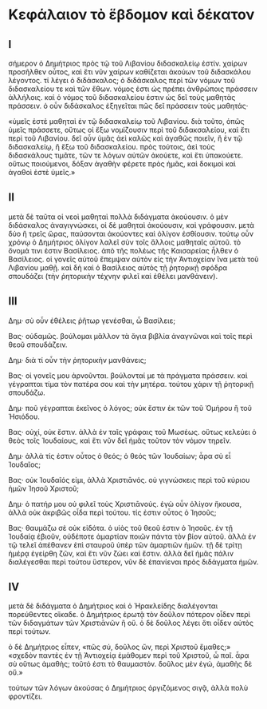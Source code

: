 # Κεφάλαιον τὸ ἕβδομον καὶ δέκατον

## I

σήμερον ὁ Δημήτριος πρὸς τῷ τοῦ Λιβανίου διδασκαλείῳ ἐστίν. χαίρων προσῆλθεν οὗτος, καὶ ἔτι νῦν χαίρων καθίζεται ἀκούων τοῦ διδασκάλου λέγοντος. τί λέγει ὁ διδάσκαλος; ὁ διδάσκαλος περὶ τῶν νόμων τοῦ διδασκαλείου τε καὶ τῶν ἔθων. νόμος ἐστι ὡς πρέπει ἀνθρώποις πράσσειν ἀλλήλοις. καὶ ὁ νόμος τοῦ διδασκαλείου ἐστιν ὡς δεῖ τοὺς μαθητὰς πράσσειν. ὁ οὖν διδάσκαλος ἐξηγεῖται πῶς δεῖ πράσσειν τοὺς μαθητάς·

«ὑμεῖς ἐστὲ μαθηταὶ ἐν τῷ διδασκαλείῳ τοῦ Λιβανίου. διὰ τοῦτο, ὁπῶς ὑμεῖς πράσσετε, οὕτως οἱ ἔξω νομίζουσιν περὶ τοῦ διδακσαλείου, καὶ ἔτι περὶ τοῦ Λιβανίου. δεῖ οὖν ὑμᾶς ἀεὶ καλῶς καὶ ἀγαθῶς ποιεῖν, ἢ ἐν τῷ διδασκαλείῳ, ἢ ἔξω τοῦ διδασκαλείου. πρὸς τούτοις, ἀεὶ τοὺς διδασκάλους τιμᾶτε, τῶν τε λόγων αὐτῶν ἀκούετε, καὶ ἔτι ὑπακούετε. οὕτως ποιούμενοι, δόξαν ἀγαθὴν φέρετε πρὸς ἡμᾶς, καὶ δοκιμοὶ καὶ ἀγαθοὶ ἐστὲ ὑμεῖς.»

## II

μετὰ δὲ ταῦτα οἱ νεοὶ μαθηταὶ πολλὰ διδάγματα ἀκούουσιν. ὁ μὲν διδάσκαλος ἀναγιγνώσκει, οἱ δὲ μαθηταὶ ἀκούουσιν, καὶ γράφουσιν. μετὰ δύο ἢ τρεῖς ὥρας, παύσονται ἀκούοντες καὶ ὀλίγον ἐσθίουσιν. τούτῳ οὖν χρόνῳ ὁ Δημήτριος ὀλίγον λαλεῖ σὺν τοῖς ἄλλοις μαθηταῖς αὐτοῦ. τὸ ὄνομά τινι ἐστιν Βασίλειος. ἀπὸ τῆς πολέως τῆς Καισαρείας ἦλθεν ὁ Βασίλειος. οἱ γονεῖς αὐτοῦ ἔπεμψαν αὐτὸν εἰς τὴν Ἀντιοχείαν ἵνα μετὰ τοῦ Λιβανίου μαθῇ. καὶ δὴ καὶ ὁ Βασίλειος αὐτὸς τῇ ῥητορικῇ σφόδρα σπουδάζει (τὴν ῥητορικὴν τέχνην φιλεῖ καὶ ἐθέλει μανθάνειν).

## III

Δημ· σὺ οὖν ἐθέλεις ῥῆτωρ γενέσθαι, ὦ Βασίλειε;

Βας· οὐδαμῶς. βούλομαι μᾶλλον τὰ ἅγια βιβλία ἀναγνῶναι καὶ τοῖς περὶ θεοῦ σπουδάζειν.

Δημ· διὰ τί οὖν τὴν ῥητορικὴν μανθάνεις;

Βας· οἱ γονεῖς μου ἀρνοῦνται. βούλονταί με τὰ πράγματα πράσσειν. καὶ γέγραπται τίμα τὸν πατέρα σου καὶ τὴν μητέρα. τούτου χάριν τῇ ῥητορικῇ σπουδάζω.

Δημ· ποῦ γέγραπται ἐκεῖνος ὁ λόγος; οὐκ ἔστιν ἐκ τῶν τοῦ Ὁμήρου ἢ τοῦ Ἡσιόδου.

Βας· οὐχί, οὐκ ἔστιν. ἀλλὰ ἐν ταῖς γράφαις τοῦ Μωσέως. οὕτως κελεύει ὁ θεὸς τοῖς Ἰουδαίους, καὶ ἔτι νῦν δεῖ ἡμᾶς τοῦτον τὸν νόμον τηρεῖν.

Δημ· ἀλλὰ τίς ἐστιν οὗτος ὁ θεός; ὁ θεός τῶν Ἰουδαίων; ἆρα σὺ εἶ Ἰουδαῖος;

Βας· οὐκ Ἰουδαῖός εἰμι, ἀλλὰ Χριστιᾱνός. οὐ γιγνώσκεις περὶ τοῦ κύριου ἡμῶν Ἰησοῦ Χριστοῦ;

Δημ· ὁ πατήρ μου οὐ φιλεῖ τοὺς Χριστιᾱνούς. ἐγὼ οὖν ὀλίγον ἤκουσα, ἀλλὰ οὐκ ἀκριβῶς οἶδα περὶ τούτου. τίς ἐστιν οὗτος ὁ Ἰησοῦς;

Βας· θαυμάζω σὲ οὐκ εἰδότα. ὁ υἱὸς τοῦ θεοῦ ἐστιν ὁ Ἰησοῦς. ἐν τῇ Ἰουδαίᾳ ἐβιοῦν, οὐδέποτε ἁμαρτίαν ποιῶν πάντα τὸν βίον αὐτοῦ. ἀλλὰ ἐν τῷ τελεῖ ἀπέθανεν ἐπὶ σταυροῦ ὑπὲρ τῶν ἁμαρτιῶν ἡμῶν. τῇ δὲ τρίτῃ ἡμέρᾳ ἐγείρθη ζῶν, καὶ ἔτι νῦν ζώει καὶ ἔστιν. ἀλλὰ δεῖ ἡμᾶς πάλιν διαλέγεσθαι περὶ τούτου ὕστερον, νῦν δὲ ἐπανίεναι πρὸς διδάγματα ἡμῶν.

## IV

μετὰ δὲ διδάγματα ὁ Δημήτριος καὶ ὁ Ἡρακλείδης διαλέγονται πορεύθεντες οἴκαδε. ὁ Δημήτριος ἐρωτᾷ τὸν δοῦλον πότερον οἶδεν περὶ τῶν διδαγμάτων τῶν Χριστιᾱνῶν ἢ οὔ. ὁ δὲ δοῦλος λέγει ὅτι οἶδεν αὐτὸς περὶ τούτων.

ὁ δὲ Δημήτριος εἶπεν, «πῶς σύ, δοῦλος ὤν, περὶ Χριστοῦ ἔμαθες;» «σχεδὸν παντὲς ἐν τῇ Ἀντιοχείᾳ ἐμάθομεν περὶ τοῦ Χριστοῦ, ὦ παῖ. ἆρα σὺ οὕτως ἀμαθὴς; τοῦτό ἐστι τὸ θαυμαστόν. δοῦλος μὲν ἐγώ, ἀμαθὴς δὲ οὔ.»

τούτων τῶν λόγων ἀκούσας ὁ Δημήτριος ὀργιζόμενος σιγᾷ, ἀλλὰ πολὺ φροντίζει.

